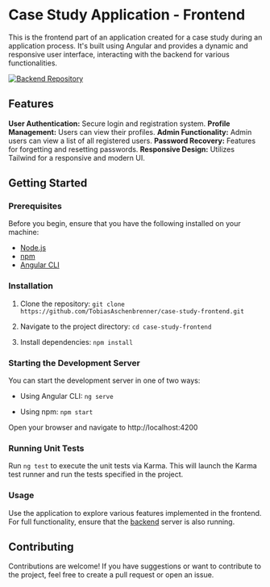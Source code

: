 # Case Study Application - Frontend

This is the frontend part of an application created for a case study during an application process. It's built using Angular and provides a dynamic and responsive user interface, interacting with the backend for various functionalities.

[![Backend Repository](https://img.shields.io/badge/Repository-Backend-blue)](https://github.com/TobiasAschenbrenner/case-study-backend)

## Features

**User Authentication:** Secure login and registration system.
**Profile Management:** Users can view their profiles.
**Admin Functionality:** Admin users can view a list of all registered users.
**Password Recovery:** Features for forgetting and resetting passwords.
**Responsive Design:** Utilizes Tailwind for a responsive and modern UI.

## Getting Started

### Prerequisites

Before you begin, ensure that you have the following installed on your machine:

- [Node.js](https://nodejs.org/)
- [npm](https://www.npmjs.com/)
- [Angular CLI](https://angular.io/cli)

### Installation

1. Clone the repository:
   `git clone https://github.com/TobiasAschenbrenner/case-study-frontend.git`

2. Navigate to the project directory:
   `cd case-study-frontend`

3. Install dependencies:
   `npm install`

### Starting the Development Server

You can start the development server in one of two ways:

- Using Angular CLI:
  `ng serve`

- Using npm:
  `npm start`

Open your browser and navigate to http://localhost:4200

### Running Unit Tests

Run `ng test` to execute the unit tests via Karma. This will launch the Karma test runner and run the tests specified in the project.

### Usage

Use the application to explore various features implemented in the frontend. For full functionality, ensure that the [backend](https://github.com/TobiasAschenbrenner/case-study-backend) server is also running.

## Contributing

Contributions are welcome! If you have suggestions or want to contribute to the project, feel free to create a pull request or open an issue.
